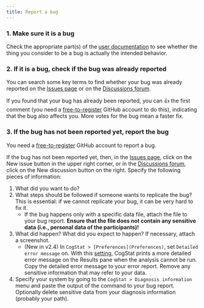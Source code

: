 ```yaml
---
title: Report a bug
---
```

### 1. Make sure it is a bug
Check the appropriate part(s) of the [user documentation](Documentation-for-users) to see whether the thing you consider to be a bug is actually the intended behavior.

### 2. If it is a bug, check if the bug was already reported
You can search some key terms to find whether your bug was already reported on the [Issues page](https://github.com/cogstat/cogstat/issues) or on the [Discussions forum](https://github.com/cogstat/cogstat/discussions).

If you found that your bug has already been reported, you can :+1: the first comment (you need a [free-to-register](https://github.com/join) GitHub account to do this), indicating that the bug also affects you. More votes for the bug mean a faster fix.

### 3. If the bug has not been reported yet, report the bug
You need a [free-to-register](https://github.com/join) GitHub account to report a bug.

If the bug has not been reported yet, then, in the [Issues page](https://github.com/cogstat/cogstat/issues), click on the New issue button in the upper right corner, or in the [Discussions forum](https://github.com/cogstat/cogstat/discussions), click on the New discussion button on the right.
Specify the following pieces of information:
1. What did you want to do?
2. What steps should be followed if someone wants to replicate the bug? This is essential: if we cannot replicate your bug, it can be very hard to fix it.
    * If the bug happens only with a specific data file, attach the file to your bug report. **Ensure that the file does not contain any sensitive data (i.e., personal data of the participants)!**
3. What did happen? What did you expect to happen? If necessary, attach a screenshot.
    * (New in v2.4) In `CogStat > [Preferences](Preferences)`, set `Detailed error message` on. With this [setting](Preferences#detailed-error-message), CogStat prints a more detailed error message on the Results pane when the analysis cannot be run. Copy the detailed error message to your error report. Remove any sensitive information that may refer to your data.
4. Specify your system by going to the `CogStat > Diagnosis information` menu and paste the output of the command to your bug report. Optionally delete sensitive data from your diagnosis information (probably your path).
